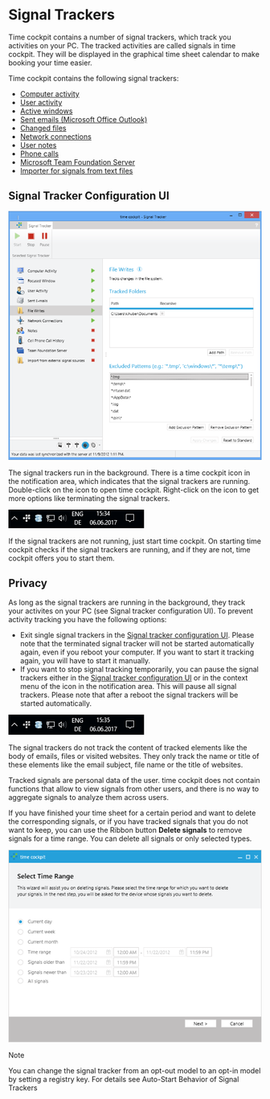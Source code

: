 # Signal Trackers

Time cockpit contains a number of signal trackers, which track you activities on your PC. The tracked activities are called signals in time cockpit. They will be displayed in the graphical time sheet calendar to make booking your time easier.

Time cockpit contains the following signal trackers:

- [Computer activity](computer-activity.md)
- [User activity](user-activity.md)
- [Active windows](active-windows.md)
- [Sent emails (Microsoft Office Outlook)](sent-emails.md)
- [Changed files](changed-files.md)
- [Network connections](network-connections.md)
- [User notes](notes.md)
- [Phone calls](phone-calls.md)
- [Microsoft Team Foundation Server](team-foundation-server.md)
- [Importer for signals from text files](import-signals.md)

## Signal Tracker Configuration UI

![Signal tracker configuration](images/signal-tracker-config.png "Signal tracker configuration")

The signal trackers run in the background. There is a time cockpit icon in the notification area, which indicates that the signal trackers are running. Double-click on the icon to open time cockpit. Right-click on the icon to get more options like terminating the signal trackers.

![Signal tracker tray icon](images/signal-tracker-tray-icon.png "Signal tracker tray icon")

If the signal trackers are not running, just start time cockpit. On starting time cockpit checks if the signal trackers are running, and if they are not, time cockpit offers you to start them.

## Privacy

As long as the signal trackers are running in the background, they track your activites on your PC (see Signal tracker configuration UI). To prevent activity tracking you have the following options:

- Exit single signal trackers in the [Signal tracker configuration UI](#signal-tracker-configuration-ui). Please note that the terminated signal tracker will not be started automatically again, even if you reboot your computer. If you want to start it tracking again, you will have to start it manually.
- If you want to stop signal tracking temporarily, you can pause the signal trackers either in the [Signal tracker configuration UI](#signal-tracker-configuration-ui) or in the context menu of the icon in the notification area. This will pause all signal trackers. Please note that after a reboot the signal trackers will be started automatically.

![Paused signal tracker tray icon](images/signal-tracker-tray-icon-paused.png "Paused signal tracker tray icon")

The signal trackers do not track the content of tracked elements like the body of emails, files or visited websites. They only track the name or title of these elements like the email subject, file name or the title of websites.

Tracked signals are personal data of the user. time cockpit does not contain functions that allow to view signals from other users, and there is no way to aggregate signals to analyze them across users.

If you have finished your time sheet for a certain period and want to delete the corresponding signals, or if you have tracked signals that you do not want to keep, you can use the Ribbon button **Delete signals** to remove signals for a time range. You can delete all signals or only selected types.

![Delete signals](images/delete-signals.png "Delete signals")

> [!NOTE]
You can change the signal tracker from an opt-out model to an opt-in model by setting a registry key. For details see Auto-Start Behavior of Signal Trackers
